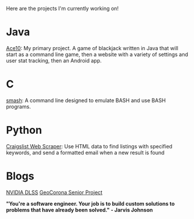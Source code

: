 Here are the projects I'm currently working on!

# Java

[Ace10](https://github.com/christopherhaney/Ace10): My primary project. A game of blackjack written in Java that will start as a command line game, then a website with a variety of settings and user stat tracking, then an Android app.

# C

[smash](https://github.com/christopherhaney/smash): A command line designed to emulate BASH and use BASH programs.

# Python

[Craigslist Web Scraper](https://github.com/christopherhaney/craigslist-scraper): Use HTML data to find listings with specified keywords, and send a formatted email when a new result is found

# Blogs

[NVIDIA DLSS](posts/dlss)
[GeoCorona Senior Project](posts/geocorona)

**"You're a software engineer. Your job is to build custom solutions to problems that have already been solved." - Jarvis Johnson**
